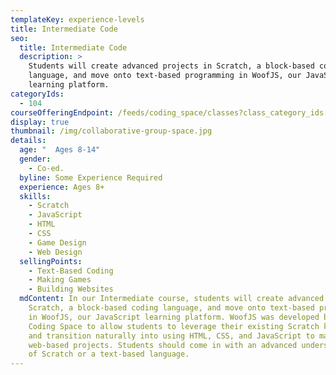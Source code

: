 ```yaml
---
templateKey: experience-levels
title: Intermediate Code
seo:
  title: Intermediate Code
  description: >
    Students will create advanced projects in Scratch, a block-based coding
    language, and move onto text-based programming in WoofJS, our JavaScript
    learning platform.
categoryIds:
  - 104
courseOfferingEndpoint: /feeds/coding_space/classes?class_category_ids[]=104
display: true
thumbnail: /img/collaborative-group-space.jpg
details:
  age: "  Ages 8-14"
  gender:
    - Co-ed.
  byline: Some Experience Required
  experience: Ages 8+
  skills:
    - Scratch
    - JavaScript
    - HTML
    - CSS
    - Game Design
    - Web Design
  sellingPoints:
    - Text-Based Coding
    - Making Games
    - Building Websites
  mdContent: In our Intermediate course, students will create advanced projects in
    Scratch, a block-based coding language, and move onto text-based programming
    in WoofJS, our JavaScript learning platform. WoofJS was developed by The
    Coding Space to allow students to leverage their existing Scratch knowledge
    and transition naturally into using HTML, CSS, and JavaScript to make
    web-based projects. Students should come in with an advanced understanding
    of Scratch or a text-based language.
---
```

